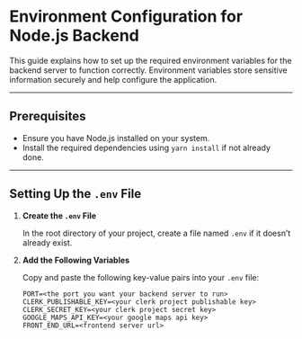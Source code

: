 # Environment Configuration for Node.js Backend

This guide explains how to set up the required environment variables for the backend server to function correctly. Environment variables store sensitive information securely and help configure the application.

---

## Prerequisites

- Ensure you have Node.js installed on your system.
- Install the required dependencies using `yarn install` if not already done.

---

## Setting Up the `.env` File

1. **Create the `.env` File**

   In the root directory of your project, create a file named `.env` if it doesn’t already exist.

2. **Add the Following Variables**

   Copy and paste the following key-value pairs into your `.env` file:

   ```env
   PORT=<the port you want your backend server to run>
   CLERK_PUBLISHABLE_KEY=<your clerk project publishable key>
   CLERK_SECRET_KEY=<your clerk project secret key>
   GOOGLE_MAPS_API_KEY=<your google maps api key>
   FRONT_END_URL=<frontend server url>
   ```
